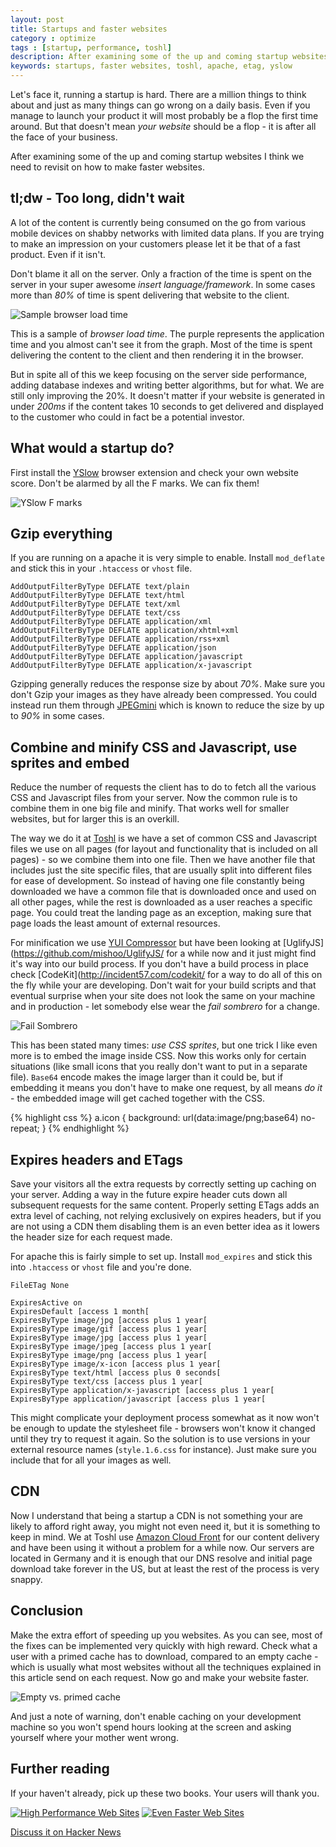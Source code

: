 ```yaml
---
layout: post
title: Startups and faster websites
category : optimize
tags : [startup, performance, toshl]
description: After examining some of the up and coming startup websites I think we need to revisit how to make faster websites.
keywords: startups, faster websites, toshl, apache, etag, yslow
---
```


Let's face it, running a startup is hard. There are a million things to think about and just as many things can go wrong on a daily basis. Even if you manage to launch your product it will most probably be a flop the first time around. But that doesn't mean _your website_ should be a flop - it is after all the face of your business.

After examining some of the up and coming startup websites I think we need to revisit on how to make faster websites.

## tl;dw - Too long, didn't wait

A lot of the content is currently being consumed on the go from various mobile devices on shabby networks with limited data plans. If you are trying to make an impression on your customers please let it be that of a fast product. Even if it isn't.

Don't blame it all on the server. Only a fraction of the time is spent on the server in your super awesome _insert language/framework_. In some cases more than *80%* of time is spent delivering that website to the client.

![Sample browser load time](/images/browser-load-time.png)

This is a sample of *browser load time*. The purple represents the application time and you almost can't see it from the graph. Most of the time is spent delivering the content to the client and then rendering it in the browser.

But in spite all of this we keep focusing on the server side performance, adding database indexes and writing better algorithms, but for what. We are still only improving the 20%. It doesn't matter if your website is generated in under _200ms_ if the content takes 10 seconds to get delivered and displayed to the customer who could in fact be a potential investor.

## What would a startup do?

First install the [YSlow](http://developer.yahoo.com/yslow/) browser extension and check your own website score. Don't be alarmed by all the F marks. We can fix them!

![YSlow F marks](/images/yslow-f-marks.png)

## Gzip everything

If you are running on a apache it is very simple to enable. Install `mod_deflate` and stick this in your `.htaccess` or `vhost` file.

```
AddOutputFilterByType DEFLATE text/plain
AddOutputFilterByType DEFLATE text/html
AddOutputFilterByType DEFLATE text/xml
AddOutputFilterByType DEFLATE text/css
AddOutputFilterByType DEFLATE application/xml
AddOutputFilterByType DEFLATE application/xhtml+xml
AddOutputFilterByType DEFLATE application/rss+xml
AddOutputFilterByType DEFLATE application/json
AddOutputFilterByType DEFLATE application/javascript
AddOutputFilterByType DEFLATE application/x-javascript
```

Gzipping generally reduces the response size by about *70%*. Make sure you don't Gzip your images as they have already been compressed. You could instead run them through [JPEGmini](http://www.jpegmini.com/) which is known to reduce the size by up to *90%* in some cases.

## Combine and minify CSS and Javascript, use sprites and embed

Reduce the number of requests the client has to do to fetch all the various CSS and Javascript files from your server. Now the common rule is to combine them in one big file and minify. That works well for smaller websites, but for larger this is an overkill.

The way we do it at [Toshl](https://toshl.com) is we have a set of common CSS and Javascript files we use on all pages (for layout and functionality that is included on all pages) - so we combine them into one file. Then we have another file that includes just the site specific files, that are usually split into different files for ease of development. So instead of having one file constantly being downloaded we have a common file that is downloaded once and used on all other pages, while the rest is downloaded as a user reaches a specific page. You could treat the landing page as an exception, making sure that page loads the least amount of external resources.

For minification we use [YUI Compressor](http://developer.yahoo.com/yui/compressor/) but have been looking at [UglifyJS](https://github.com/mishoo/UglifyJS/ for a while now and it just might find it's way into our build process. If you don't have a build process in place check [CodeKit](http://incident57.com/codekit/ for a way to do all of this on the fly while your are developing. Don't wait for your build scripts and that eventual surprise when your site does not look the same on your machine and in production - let somebody else wear the _fail sombrero_ for a change.

![Fail Sombrero](/images/fail-sombrero.jpg)

This has been stated many times: *use CSS sprites*, but one trick I like even more is to embed the image inside CSS. Now this works only for certain situations (like small icons that you really don't want to put in a separate file). `Base64` encode makes the image larger than it could be, but if embedding it means you don't have to make one request, by all means *do it* - the embedded image will get cached together with the CSS.

{% highlight css %}
a.icon {
  background: url(data:image/png;base64) no-repeat;
}
{% endhighlight %}

## Expires headers and ETags

Save your visitors all the extra requests by correctly setting up caching on your server. Adding a way in the future expire header cuts down all subsequent requests for the same content. Properly setting ETags adds an extra level of caching, not relying exclusively on expires headers, but if you are not using a CDN them disabling them is an even better idea as it lowers the header size for each request made.

For apache this is fairly simple to set up. Install `mod_expires` and stick this into `.htaccess` or `vhost` file and you're done.

```
FileETag None

ExpiresActive on
ExpiresDefault [access 1 month[
ExpiresByType image/jpg [access plus 1 year[
ExpiresByType image/gif [access plus 1 year[
ExpiresByType image/jpg [access plus 1 year[
ExpiresByType image/jpeg [access plus 1 year[
ExpiresByType image/png [access plus 1 year[
ExpiresByType image/x-icon [access plus 1 year[
ExpiresByType text/html [access plus 0 seconds[
ExpiresByType text/css [access plus 1 year[
ExpiresByType application/x-javascript [access plus 1 year[
ExpiresByType application/javascript [access plus 1 year[
```

This might complicate your deployment process somewhat as it now won't be enough to update the stylesheet file - browsers won't know it changed until they try to request it again. So the solution is to use versions in your external resource names (`style.1.6.css` for instance). Just make sure you include that for all your images as well.

## CDN

Now I understand that being a startup a CDN is not something your are likely to afford right away, you might not even need it, but it is something to keep in mind. We at Toshl use [Amazon Cloud Front](http://aws.amazon.com/cloudfront/) for our content delivery and have been using it without a problem for a while now. Our servers are located in Germany and it is enough that our DNS resolve and initial page download take forever in the US, but at least the rest of the process is very snappy.

## Conclusion

Make the extra effort of speeding up you websites. As you can see, most of the fixes can be implemented very quickly with high reward. Check what a user with a primed cache has to download, compared to an empty cache - which is usually what most websites without all the techniques explained in this article send on each request. Now go and make your website faster.

![Empty vs. primed cache](/images/empty-vs-primed-cache.png)

And just a note of warning, don't enable caching on your development machine so you won't spend hours looking at the screen and asking yourself where your mother went wrong.

## Further reading

If your haven't already, pick up these two books. Your users will thank you.

[![High Performance Web Sites](/images/books/high_peformance_websites.jpeg)](http://shop.oreilly.com/product/9780596529307.do)
[![Even Faster Web Sites](/images/books/even_faster_websites.jpeg)](http://shop.oreilly.com/product/9780596522315.do)

[Discuss it on Hacker News](http://news.ycombinator.com/item?id=4249017)